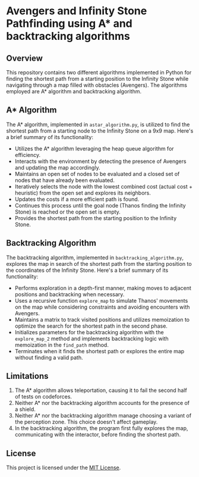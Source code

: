 # Avengers and Infinity Stone Pathfinding using A* and backtracking algorithms

## Overview

This repository contains two different algorithms implemented in Python for finding the shortest path from a starting position to the Infinity Stone while navigating through a map filled with obstacles (Avengers). The algorithms employed are A* algorithm and backtracking algorithm.

## A* Algorithm

The A* algorithm, implemented in `astar_algorithm.py`, is utilized to find the shortest path from a starting node to the Infinity Stone on a 9x9 map. Here's a brief summary of its functionality:

- Utilizes the A* algorithm leveraging the heap queue algorithm for efficiency.
- Interacts with the environment by detecting the presence of Avengers and updating the map accordingly.
- Maintains an open set of nodes to be evaluated and a closed set of nodes that have already been evaluated.
- Iteratively selects the node with the lowest combined cost (actual cost + heuristic) from the open set and explores its neighbors.
- Updates the costs if a more efficient path is found.
- Continues this process until the goal node (Thanos finding the Infinity Stone) is reached or the open set is empty.
- Provides the shortest path from the starting position to the Infinity Stone.

## Backtracking Algorithm

The backtracking algorithm, implemented in `backtracking_algorithm.py`, explores the map in search of the shortest path from the starting position to the coordinates of the Infinity Stone. Here's a brief summary of its functionality:

- Performs exploration in a depth-first manner, making moves to adjacent positions and backtracking when necessary.
- Uses a recursive function `explore_map` to simulate Thanos' movements on the map while considering constraints and avoiding encounters with Avengers.
- Maintains a matrix to track visited positions and utilizes memoization to optimize the search for the shortest path in the second phase.
- Initializes parameters for the backtracking algorithm with the `explore_map_2` method and implements backtracking logic with memoization in the `find_path` method.
- Terminates when it finds the shortest path or explores the entire map without finding a valid path.

## Limitations

1. The A* algorithm allows teleportation, causing it to fail the second half of tests on codeforces.
2. Neither A* nor the backtracking algorithm accounts for the presence of a shield.
3. Neither A* nor the backtracking algorithm manage choosing a variant of the perception zone. This choice doesn't affect gameplay.
4. In the backtracking algorithm, the program first fully explores the map, communicating with the interactor, before finding the shortest path.

## License

This project is licensed under the [MIT License](LICENSE).
